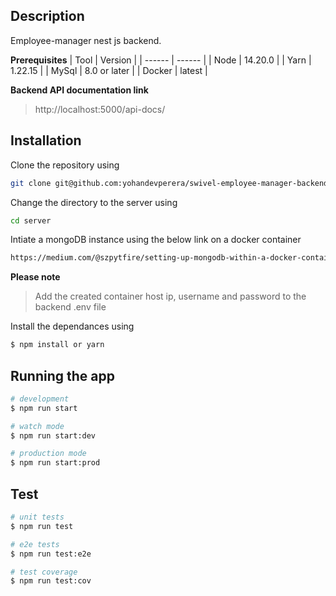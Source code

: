 ## Description
Employee-manager nest js backend.

**Prerequisites**
| Tool | Version |
| ------ | ------ |
| Node | 14.20.0 |
| Yarn | 1.22.15 |
| MySql | 8.0 or later |
| Docker | latest |

**Backend API documentation link**
> http://localhost:5000/api-docs/ 

## Installation

Clone the repository using
```sh
git clone git@github.com:yohandevperera/swivel-employee-manager-backend.git
```
Change the directory to the server using
```sh
cd server
```
Intiate a mongoDB instance using the below link on a docker container
```sh
https://medium.com/@szpytfire/setting-up-mongodb-within-a-docker-container-for-local-development-327e32a2b68d
```
**Please note**
> Add the created container host ip, username and password to the backend .env file  

Install the dependances using 
```bash
$ npm install or yarn 
```

## Running the app

```bash
# development
$ npm run start

# watch mode
$ npm run start:dev

# production mode
$ npm run start:prod
```

## Test

```bash
# unit tests
$ npm run test

# e2e tests
$ npm run test:e2e

# test coverage
$ npm run test:cov
```
